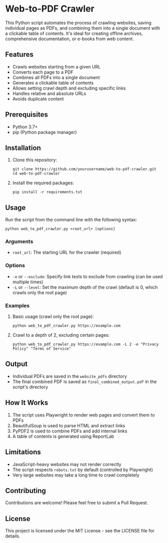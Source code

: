 # Web-to-PDF Crawler

This Python script automates the process of crawling websites, saving individual pages as PDFs, and combining them into a single document with a clickable table of contents. It's ideal for creating offline archives, comprehensive documentation, or e-books from web content.

## Features

- Crawls websites starting from a given URL
- Converts each page to a PDF
- Combines all PDFs into a single document
- Generates a clickable table of contents
- Allows setting crawl depth and excluding specific links
- Handles relative and absolute URLs
- Avoids duplicate content

## Prerequisites

- Python 3.7+
- pip (Python package manager)

## Installation

1. Clone this repository:
   ```
   git clone https://github.com/yourusername/web-to-pdf-crawler.git
   cd web-to-pdf-crawler
   ```

2. Install the required packages:
   ```
   pip install -r requirements.txt
   ```

## Usage

Run the script from the command line with the following syntax:

```
python web_to_pdf_crawler.py <root_url> [options]
```

### Arguments

- `root_url`: The starting URL for the crawler (required)

### Options

- `-e` or `--exclude`: Specify link texts to exclude from crawling (can be used multiple times)
- `-L` or `--level`: Set the maximum depth of the crawl (default is 0, which crawls only the root page)

### Examples

1. Basic usage (crawl only the root page):
   ```
   python web_to_pdf_crawler.py https://example.com
   ```

2. Crawl to a depth of 2, excluding certain pages:
   ```
   python web_to_pdf_crawler.py https://example.com -L 2 -e "Privacy Policy" "Terms of Service"
   ```

## Output

- Individual PDFs are saved in the `website_pdfs` directory
- The final combined PDF is saved as `final_combined_output.pdf` in the script's directory

## How It Works

1. The script uses Playwright to render web pages and convert them to PDFs
2. BeautifulSoup is used to parse HTML and extract links
3. PyPDF2 is used to combine PDFs and add internal links
4. A table of contents is generated using ReportLab

## Limitations

- JavaScript-heavy websites may not render correctly
- The script respects `robots.txt` by default (controlled by Playwright)
- Very large websites may take a long time to crawl completely

## Contributing

Contributions are welcome! Please feel free to submit a Pull Request.

## License

This project is licensed under the MIT License - see the LICENSE file for details.
